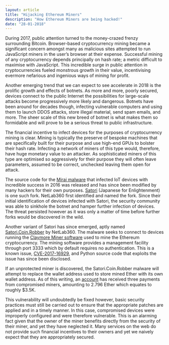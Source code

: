```yaml
---
layout: article
title: "Hijacking Ethereum Miners"
description: "How Ethereum Miners are being hacked!"
date: "28-01-2018"
---
```

During 2017, public attention turned to the money-crazed frenzy surrounding Bitcoin. Browser-based cryptocurrency
mining became a significant concern amongst many as malicious sites attempted to run JavaScript miners in the
user’s browser at their expense. Successful mining of any cryptocurrency depends principally on hash rate; a metric
difficult to maximise with JavaScript. This incredible surge in public attention in cryptocurrencies fueled monstrous
growth in their value, incentivising evermore nefarious and ingenious ways of mining for profit.

Another emerging trend that we can expect to see accelerate in 2018 is the prolific growth and effects of botnets.
As more and more, poorly secured, devices connect to the public Internet the possibilities for large-scale attacks
become progressively more likely and dangerous. Botnets have been around for decades though, infecting vulnerable
computers and using them to launch DDOS attacks, store illegal material, send spam emails, and more. The sheer
scale of this new breed of botnet is what makes them so formidable and will prove to be a serious threat to public
infrastructure.

The financial incentive to infect devices for the purposes of cryptocurrency mining is clear. Mining is typically the
preserve of bespoke machines that are specifically built for their purpose and use high-end GPUs to bolster their hash
rate. Infecting a network of miners of this type would, therefore, have huge monetary value to an attacker. As
sophisticated miners of this type are optimised so aggressively for their purpose they will often leave parameters,
assumed to be correct, unchecked leaving them open for attack.

The source code for the [Mirai malware][1] that infected IoT devices with incredible success in 2016 was released and has
since been modified by many hackers for their own purposes. [Satori][2] (Japanese for Enlightenment) is one such fork.
NetLab360 first identified and named the fork. Since their initial identification of devices infected with Satori, the
security community was able to sinkhole the botnet and hamper further infection of devices. The threat persisted however
as it was only a matter of time before further forks would be discovered in the wild.

Another variant of Satori has since emerged, aptly named [Satori.Coin.Robber][3] by NetLab360. The malware seeks to
connect to devices running the [Claymore Miner software][4] used to mine the Ethereum cryptocurrency. The mining
software provides a management facility through port 3333 which by default requires no authentication. This is a known
issue, [CVE-2017-16929][5], and Python source code that exploits the issue has since been disclosed.

If an unprotected miner is discovered, the Satori.Coin.Robber malware will attempt to replace the wallet address used to
store mined Ether with its own wallet address. As of this writing, an [account][6] has received three payments from
compromised miners, amounting to 2.796 Ether which equates to roughly $3.5K.

This vulnerability will undoubtedly be fixed however, basic security practices must still be carried out to ensure that
the appropriate patches are applied and in a timely manner. In this case, compromised devices were improperly
configured and were therefore vulnerable. This is an alarming fact given that the owner of the miner benefits directly
from the security of their miner, and yet they have neglected it. Many services on the web do not provide such financial
incentives to their owners and yet we naively expect that they are appropriately secured.

[1]: https://en.wikipedia.org/wiki/Mirai_(malware)
[2]: http://blog.netlab.360.com/warning-satori-a-new-mirai-variant-is-spreading-in-worm-style-on-port-37215-and-52869-en/
[3]: http://blog.netlab.360.com/art-of-steal-satori-variant-is-robbing-eth-bitcoin-by-replacing-wallet-address-en/
[4]: https://github.com/nanopool/Claymore-Dual-Miner/releases
[5]: https://cve.mitre.org/cgi-bin/cvename.cgi?name=CVE-2017-16929
[6]: http://dwarfpool.com/eth/address?wallet=B15A5332eB7cD2DD7a4Ec7f96749E769A371572d&allpayouts=1

